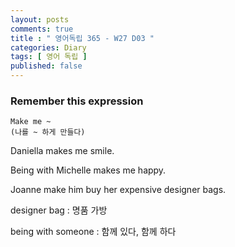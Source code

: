 ```yaml
---
layout: posts
comments: true
title : " 영어독립 365 - W27 D03 "
categories: Diary
tags: [ 영어 독립 ]
published: false
---
```


### Remember this expression

```text
Make me ~
(나를 ~ 하게 만들다)
```

Daniella makes me smile.

Being with Michelle makes me happy.

Joanne make him buy her expensive designer bags.

designer bag
 : 명품 가방

being with someone
 : 함께 있다, 함께 하다
